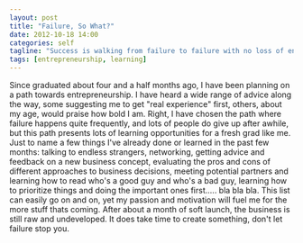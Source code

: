```yaml
---
layout: post
title: "Failure, So What?"
date: 2012-10-18 14:00
categories: self
tagline: "Success is walking from failure to failure with no loss of enthusiasm. -Winston Churchill"
tags: [entrepreneurship, learning]
---
```


Since graduated about four and a half months ago, I have been planning on a path towards entrepreneurship. I have heard a wide range of advice along the way, some suggesting me to get "real experience" first, others, about my age, would praise how bold I am. Right, I have chosen the path where failure happens quite frequently, and lots of people do give up after awhile, but this path presents lots of learning opportunities for a fresh grad like me. Just to name a few things I've already done or learned in the past few months: talking to endless strangers, networking, getting advice and feedback on a new business concept, evaluating the pros and cons of different approaches to business decisions, meeting potential partners and learning how to read who's a good guy and who's a bad guy, learning how to prioritize things and doing the important ones first..... bla bla bla. This list can easily go on and on, yet my passion and motivation will fuel me for the more stuff thats coming. After about a month of soft launch, the business is still raw and undeveloped. It does take time to create something, don't let failure stop you.